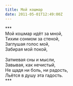 ```yaml
---
title: Мой кошмар
date: 2011-05-01T12:49:00Z
---
```


\*\*\*<br />
Мой кошмар идёт за мной,<br />
Тихим сонмом за стеной,<br />
Заглушая голос мой,<br />
Забирая мой покой,<br />
<br />
Затмевая сны и мысли,<br />
Завывая, как нечистый,<br />
Не щадя ни боль, ни радость,<br />
Льётся в душу эта гадость.<br />
\*\*\*<br />
<br/>